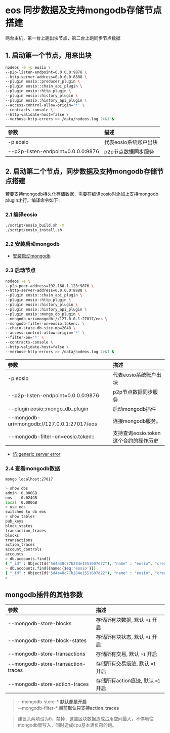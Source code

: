 # eos 同步数据及支持mongodb存储节点搭建

两台主机，第一台上跑出块节点，第二台上跑同步节点数据

## 1. 启动第一个节点，用来出块

```bash
nodeos -e -p eosio \
--p2p-listen-endpoint=0.0.0.0:9876 \
--http-server-address=0.0.0.0:8888 \
--plugin eosio::producer_plugin \
--plugin eosio::chain_api_plugin \
--plugin eosio::http_plugin \
--plugin eosio::history_plugin \
--plugin eosio::history_api_plugin \
--access-control-allow-origin='*' \
--contracts-console \
--http-validate-host=false \
--verbose-http-errors >> /data/nodeos.log 2>&1 &
```

参数 | 描述
:--- | :---
-p eosio | 代表eosio系统账户出块
--p2p-listen-endpoint=0.0.0.0:9876 | p2p节点数据同步服务

## 2. 启动第二个节点，同步数据及支持mongodb存储节点搭建

若要支持mongodb持久化存储数据，需要在编译eosio时添加上支持mongodb plugin才行。编译命令如下 :  

### 2.1 编译eosio

```bash
./script/eosio_build.sh -m
./script/eosio_install.sh
```

### 2.2 安装启动mongodb

- [安装启动mongodb](../../database/mongodb/mongo.install.md)

### 2.3 启动节点

```bash
nodeos -e \
--p2p-peer-address=192.168.1.123:9876 \
--http-server-address=0.0.0.0:8888 \
--plugin eosio::chain_api_plugin \
--plugin eosio::http_plugin \
--plugin eosio::history_plugin \
--plugin eosio::history_api_plugin \
--plugin eosio::mongo_db_plugin \
--mongodb-uri=mongodb://127.0.0.1:27017/eos \
--mongodb-filter-on=eosio.token:: \
--chain-state-db-size-mb=2048 \
--access-control-allow-origin='*' \
--filter-on='*' \
--contracts-console \
--http-validate-host=false \
--verbose-http-errors >> /data/nodeos.log 2>&1 &
```

参数 | 描述
:--- | :---
-p eosio | 代表eosio系统账户出块
--p2p-listen-endpoint=0.0.0.0:9876 | p2p节点数据同步服务
--plugin eosio::mongo_db_plugin | 启动mongodb插件
--mongodb-uri=mongodb://127.0.0.1:27017/eos | 连接mongodb服务。
--mongodb-filter-on=eosio.token:: | 支持查询eosio.token这个合约的操作历史

- [坑:generic server error](../../database/mongodb/mongo.keng1.md)

### 2.4 查看mongodb数据

```bash
mongo localhost:27017

> show dbs
admin  0.000GB
eos    0.024GB
local  0.000GB
> use eos
switched to db eos
> show tables
pub_keys
block_states
transaction_traces
blocks
transactions
action_traces
account_controls
accounts
> db.accounts.find()
{ "_id" : ObjectId("5d4a48c77b284e1551607d22"), "name" : "eosio", "createdAt" : ISODate("2019-08-07T03:43:03.502Z") }
> db.accounts.find({name:{$eq:'eosio'}})
{ "_id" : ObjectId("5d4a48c77b284e1551607d22"), "name" : "eosio", "createdAt" : ISODate("2019-08-07T03:43:03.502Z") }
>
```

## mongodb插件的其他参数

参数 | 描述
:--- | :---
--mongodb-store-blocks | 存储所有块数据, 默认 `=1` 开启
--mongodb-store-block-states | 存储所有块状态, 默认 `=1` 开启
--mongodb-store-transactions | 存储所有交易, 默认 `=1` 开启
--mongodb-store-transaction-traces | 存储所有交易痕迹, 默认 `=1` 开启
--mongodb-store-action-traces | 存储所有action痕迹, 默认 `=1` 开启

> --mongodb-store-* **默认都是开启**  
> --mongodb-filter-* **目前默认只支持action_traces**

> 建议头两项设为0，禁掉，这些区块数据造成占用空间最大，不停地往mongodb里写入，同时造成cpu基本满负荷的跑。
